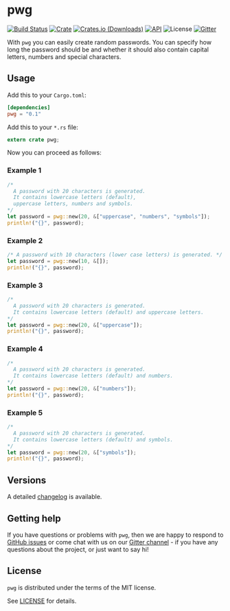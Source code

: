 # pwg

[![Build Status](https://travis-ci.org/dirkeinecke/pwg.svg?branch=master)](https://travis-ci.org/dirkeinecke/pwg)
[![Crate](https://img.shields.io/crates/v/pwg.svg)](https://crates.io/crates/pwg)
[![Crates.io (Downloads)](https://img.shields.io/crates/d/pwg.svg)](https://crates.io/crates/pwg)
[![API](https://docs.rs/pwg/badge.svg)](https://docs.rs/pwg)
![License](https://img.shields.io/crates/l/pwg.svg)
[![Gitter](https://badges.gitter.im/pwg-rs/community.svg)](https://gitter.im/pwg-rs/community?utm_source=badge&utm_medium=badge&utm_campaign=pr-badge)

With `pwg` you can easily create random passwords. You can specify how long the password should be and whether it should also contain capital letters, numbers and special characters.

## Usage

Add this to your `Cargo.toml`:

```toml
[dependencies]
pwg = "0.1"
```

Add this to your `*.rs` file:

```rust
extern crate pwg;
```

Now you can proceed as follows:

### Example 1

```rust
/*
  A password with 20 characters is generated.
  It contains lowercase letters (default),
  uppercase letters, numbers and symbols.
*/
let password = pwg::new(20, &["uppercase", "numbers", "symbols"]);
println!("{}", password);
```

### Example 2

```rust
/* A password with 10 characters (lower case letters) is generated. */
let password = pwg::new(10, &[]);
println!("{}", password);
```

### Example 3

```rust
/*
  A password with 20 characters is generated.
  It contains lowercase letters (default) and uppercase letters.
*/
let password = pwg::new(20, &["uppercase"]);
println!("{}", password);
```

### Example 4

```rust
/*
  A password with 20 characters is generated.
  It contains lowercase letters (default) and numbers.
*/
let password = pwg::new(20, &["numbers"]);
println!("{}", password);
```

### Example 5

```rust
/*
  A password with 20 characters is generated.
  It contains lowercase letters (default) and symbols.
*/
let password = pwg::new(20, &["symbols"]);
println!("{}", password);
```

## Versions

A detailed [changelog](CHANGELOG.md) is available.

## Getting help

If you have questions or problems with `pwg`, then we are happy to respond to [GitHub issues](https://github.com/dirkeinecke/pwg/issues/new) or come chat with us on our [Gitter channel](https://gitter.im/pwg-rs/community) - if you have any questions about the project, or just want to say hi!

## License

`pwg` is distributed under the terms of the MIT license.

See [LICENSE](LICENSE) for details.
